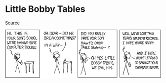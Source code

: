 # Little Bobby Tables

[Source](https://xkcd.com/327/)

![Exploits of a Mom](./assets/exploits_of_a_mom.png)
